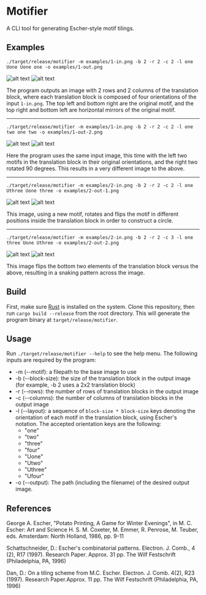 # Motifier

A CLI tool for generating Escher-style motif tilings.

## Examples

```
./target/release/motifier -m examples/1-in.png -b 2 -r 2 -c 2 -l one Uone Uone one -o examples/1-out.png
```
![alt text](examples/1-in.png "The input motif.")
![alt text](examples/1-out.png "The output image.")

The program outputs an image with 2 rows and 2 columns of the translation block, where each translation block is composed of four orientations of the input `1-in.png`. The top left and bottom right are the original motif, and the top right and bottom left are horizontal mirrors of the original motif. 
***
```
./target/release/motifier -m examples/1-in.png -b 2 -r 2 -c 2 -l one two one two -o examples/1-out-2.png
```
![alt text](examples/1-in.png "The input motif.")
![alt text](examples/1-out-2.png "The output image.")

Here the program uses the same input image, this time with the left two motifs in the translation block in their original orientations, and the right two rotated 90 degrees. This results in a very different image to the above.
***
```
./target/release/motifier -m examples/2-in.png -b 2 -r 2 -c 2 -l one Uthree Uone three -o examples/2-out-1.png
```
![alt text](examples/2-in.png "The input motif.")
![alt text](examples/2-out-1.png "The output image.")

This image, using a new motif, rotates and flips the motif in different positions inside the translation block in order to construct a circle. 
***
```
./target/release/motifier -m examples/2-in.png -b 2 -r 2 -c 3 -l one three Uone Uthree -o examples/2-out-2.png
```
![alt text](examples/2-in.png "The input motif.")
![alt text](examples/2-out-2.png "The output image.")

This image flips the bottom two elements of the translation block versus the above, resulting in a snaking pattern across the image.

## Build

First, make sure [Rust](https://www.rust-lang.org/tools/install) is installed on the system. Clone this repository, then run `cargo build --release` from the root directory. This will generate the program binary at `target/release/motifier`.

## Usage

Run `./target/release/motifier --help` to see the help menu. The following inputs are required by the program:
- -m (--motif): a filepath to the base image to use
- -b (--block-size): the size of the translation block in the output image (for example, -b 2 uses a 2x2 translation block)
- -r (--rows): the number of rows of translation blocks in the output image
- -c (--columns): the number of columns of translation blocks in the output image
- -l (--layout): a sequence of `block-size * block-size` keys denoting the orientation of each motif in the translation block, using Escher's notation. The accepted orientation keys are the following:
    - "one"
    - "two"
    - "three"
    - "four"
    - "Uone"
    - "Utwo"
    - "Uthree"
    - "Ufour"
- -o (--output): The path (including the filename) of the desired output image.

## References

George A. Escher, "Potato Printing, A Game for Winter Evenings", in M. C. Escher: Art and Science H. S. M. Coxeter, M. Emmer, R. Penrose, M. Teuber, eds. Amsterdam: North Holland, 1986, pp. 9-11

Schattschneider,  D.: Escher's combinatorial patterns. Electron. J. Comb., 4 (2), R17 (1997). Research Paper. Approx. 31 pp. The Wilf Festschrift (Philadelphia, PA, 1996)

Dan, D.: On a tiling scheme from M.C. Escher. Electron. J. Comb. 4(2), R23 (1997). Research Paper.Approx. 11 pp. The Wilf Festschrift (Philadelphia, PA, 1996)
    